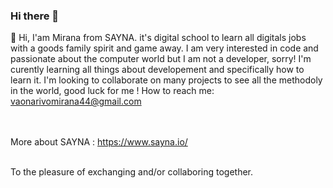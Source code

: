### Hi there 👋

👋 Hi, I'am Mirana from SAYNA. it's digital school to learn all digitals jobs with a goods family spirit and game away.
I am very interested in code and passionate about the computer world but I am not a developer, sorry!
I'm curently learning all things about developement and specifically how to learn it.
I'm looking to collaborate on many projects to see all the methodoly in the world, good luck for me !
How to reach me: vaonarivomirana44@gmail.com

<br><br>
More about SAYNA : https://www.sayna.io/
<br><br>

To the pleasure of exchanging and/or collaboring together.
